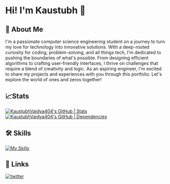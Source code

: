 
# Hi! I'm Kaustubh 👋

## 🚀 About Me
I'm a passionate computer science engineering student on a journey to turn my love for technology into innovative solutions. With a deep-rooted curiosity for coding, problem-solving, and all things tech, I'm dedicated to pushing the boundaries of what's possible. From designing efficient algorithms to crafting user-friendly interfaces, I thrive on challenges that require a blend of creativity and logic. As an aspiring engineer, I'm excited to share my projects and experiences with you through this portfolio. Let's explore the world of ones and zeros together!

## 📈Stats

<!-- [![Anurag's GitHub stats](https://github-readme-stats.vercel.app/api?username=KaustubhVaidya404&show_icons=true&theme=tokyonight)](https://github.com/anuraghazra/github-readme-stats) -->
[![KaustubhVaidya404's GitHub | Stats](https://stats.quine.sh/KaustubhVaidya404/github?theme=dark)](https://quine.sh?utm_source=widgets&utm_campaign=KaustubhVaidya404)
[![KaustubhVaidya404's GitHub | Dependencies](https://stats.quine.sh/KaustubhVaidya404/dependencies?theme=dark)](https://quine.sh?utm_source=widgets&utm_campaign=KaustubhVaidya404)


## 🛠 Skills
[![My Skills](https://skillicons.dev/icons?i=html,css,dart,java,js,py,postman,flutter,django,nodejs,express,firebase,mongodb,tensorflow,git,androidstudio,mysql,react,tailwind&theme=dark)](https://skillicons.dev)
 
## 🔗 Links
[![twitter](https://img.shields.io/badge/twitter-1DA1F2?style=for-the-badge&logo=twitter&logoColor=white)](https://twitter.com/Vaidya404/likes)
